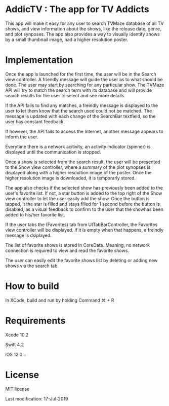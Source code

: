 # AddicTV : The app for TV Addicts

This app will make it easy for any user to search TVMaze database of all TV shows, and view information about the shows, like the release date, genre, and plot synposes. The app also provides a way to visually identify shows by a small thumbnail image, nad a higher resolution poster.


# Implementation

Once the app is launched for the first time, the user will be in the Search view controller. 
A friendly message will guide the user as to what should be done. The user may start by searching for any particular show.
The TVMaze API will try to match the search term with its database and will provide search results for the user to select and see more details. 

If the API fails to find any matches, a freindly message is displayed to the user to let them know that the search used could not be matched. The message is updated with each change of the SearchBar textfield, so the user has constant feedback.

If however, the API fails to access the Internet, another message appears to inform the user.

Everytime there is a network acitivity, an activity indicator (spinner) is displayed until the communication is stopped.

Once a show is selected from the search result, the user will be presented to the Show view controller, where a summary of the plot synopses is displayed along with a higher resoultion image of the poster. Once the higher resolution image is downloaded, it is temporarly stored. 

The app also checks if the selected show has previously been added to the user's favorite list. If not, a star button is added to the top right of the Show view controller to let the user easily add the show. Once the button is tapped, it the star is filled and stays filled for 1 second before the button is disabled, as a visual feedback to confirm to the user that the showhas been added to his/her favorite list.

If the user tabs the (Favorites) tab from UITabBarController, the Favorites view controller will be displayed.
If it is empty when that happens, a freindly message is dsiplayed. 

The list of favorite shows is stored in CoreData. Meaning, no network connection is required to view and read the favorite shows. 

The user can easily edit the favorite shows list by deleting or adding new shows via the search tab.


# How to build

In XCode, build and run by holding Command ⌘ + R

# Requirements

Xcode 10.2

Swift 4.2

iOS 12.0 +

# License

MIT license

Last modification: 17-Jul-2019
